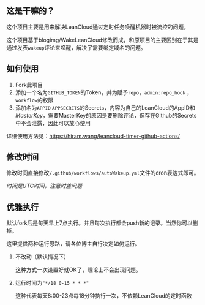 ## 这是干嘛的？

这个项目主要是用来解决LeanCloud通过定时任务唤醒机器时被流控的问题。

这个项目基于blogimg/WakeLeanCloud修改而成，和原项目的主要区别在于其是通过发表`wakeup`评论来唤醒，解决了需要绑定域名的问题。

## 如何使用

1. Fork此项目
2. 添加一个名为`GITHUB_TOKEN`的Token，并为赋予`repo`，`admin:repo_hook` ， `workflow`的权限
3. 添加名为`APPID` `APPSECRETS`的Secrets，内容为自己的LeanCloud的AppID和*MasterKey*，需要MasterKey的原因是要删除评论，保存在Github的Secrets中不会泄露，因此可以放心使用

详细使用方法见：https://hiram.wang/leancloud-timer-github-actions/

## 修改时间

修改时间直接修改`/.github/workflows/autoWakeup.yml`文件的cron表达式即可。

*时间是UTC时间，注意时差问题*

## 优雅执行

默认fork后是每天早上7点执行。并且每次执行都会push新的记录。当然你可以删掉。

这里提供两种运行思路，请各位博主自行决定如何运行。

1. 不改动（默认情况下）

   这种方式一次设置好就OK了，理论上不会出现问题。

2. 运行时间为`"*/18 0-15 * * *"`

   这种代表每天8:00-23点每18分钟执行一次，不依赖LeanCloud的定时函数

